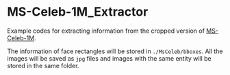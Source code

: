 # MS-Celeb-1M_Extractor

Example codes for extracting information from the cropped version of [MS-Celeb-1M](https://www.microsoft.com/en-us/research/project/ms-celeb-1m-challenge-recognizing-one-million-celebrities-real-world/).

The information of face rectangles will be stored in `./MsCeleb/bboxes`. All the images will be saved as `jpg` files and images with the same entity will be stored in the same folder.
